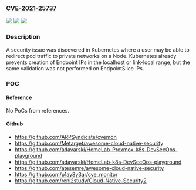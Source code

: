 ### [CVE-2021-25737](https://cve.mitre.org/cgi-bin/cvename.cgi?name=CVE-2021-25737)
![](https://img.shields.io/static/v1?label=Product&message=Kubernetes&color=blue)
![](https://img.shields.io/static/v1?label=Version&message=%3C%3D%201.18.18%20&color=brighgreen)
![](https://img.shields.io/static/v1?label=Vulnerability&message=CWE-184%20Incomplete%20Blacklist&color=brighgreen)

### Description

A security issue was discovered in Kubernetes where a user may be able to redirect pod traffic to private networks on a Node. Kubernetes already prevents creation of Endpoint IPs in the localhost or link-local range, but the same validation was not performed on EndpointSlice IPs.

### POC

#### Reference
No PoCs from references.

#### Github
- https://github.com/ARPSyndicate/cvemon
- https://github.com/Metarget/awesome-cloud-native-security
- https://github.com/adavarski/HomeLab-Proxmox-k8s-DevSecOps-playground
- https://github.com/adavarski/HomeLab-k8s-DevSecOps-playground
- https://github.com/atesemre/awesome-cloud-native-security
- https://github.com/p1ay8y3ar/cve_monitor
- https://github.com/reni2study/Cloud-Native-Security2

